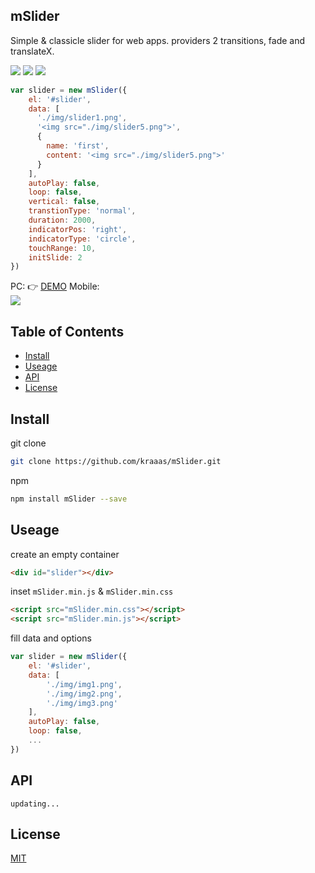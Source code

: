 ## mSlider
Simple & classicle slider for web apps. providers 2 transitions, fade and translateX.  

![](https://img.shields.io/npm/v/eSlider.svg)  ![](https://img.shields.io/npm/dm/eSlider.svg)  ![](https://img.shields.io/packagist/l/doctrine/orm.svg)  

```javascript
var slider = new mSlider({
    el: '#slider',
    data: [
      './img/slider1.png',
      '<img src="./img/slider5.png">',
      {
        name: 'first',
        content: '<img src="./img/slider5.png">'
      }
    ],
    autoPlay: false,
    loop: false,
    vertical: false,
    transtionType: 'normal',
    duration: 2000,
    indicatorPos: 'right',
    indicatorType: 'circle',
    touchRange: 10,
    initSlide: 2
})

```

PC:  :point_right: [DEMO](https://kraaas.github.io/mSlider/) 
Mobile:  
![](https://raw.githubusercontent.com/kraaas/mSlider/master/demo/img/qrcode.png)

## Table of Contents

* [Install](#install)
* [Useage](#useage)
* [API](#api)
* [License](#license)

## <span name="install">Install</span>

git clone

```bash
git clone https://github.com/kraaas/mSlider.git
```

npm

```bash
npm install mSlider --save
```

## <span name="useage">Useage</span>

create an empty container
    
```html
<div id="slider"></div>
```

inset `mSlider.min.js` & `mSlider.min.css` 

```html
<script src="mSlider.min.css"></script>
<script src="mSlider.min.js"></script>
```

fill data and options

```javascript
var slider = new mSlider({
    el: '#slider',
    data: [
        './img/img1.png',
        './img/img2.png',
        './img/img3.png'
    ],
    autoPlay: false,
    loop: false,
    ...
})
```

## <span name="api">API</span>

`updating...`

## <span name="license">License</span>
[MIT](http://opensource.org/licenses/MIT)
